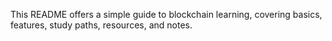 This README offers a simple guide to blockchain learning, covering basics, features, study paths, resources, and notes.
